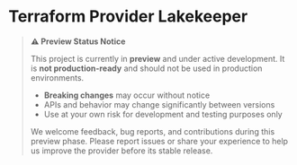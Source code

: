 # Terraform Provider Lakekeeper

> **⚠️ Preview Status Notice**
> 
> This project is currently in **preview** and under active development. It is **not production-ready** and should not be used in production environments.
> 
> - **Breaking changes** may occur without notice
> - APIs and behavior may change significantly between versions
> - Use at your own risk for development and testing purposes only
> 
> We welcome feedback, bug reports, and contributions during this preview phase. Please report issues or share your experience to help us improve the provider before its stable release.
